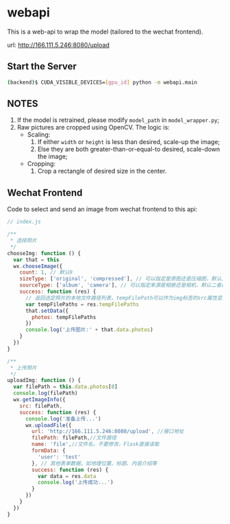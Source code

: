 # webapi

This is a web-api to wrap the model (tailored to the wechat frontend). 

url: http://166.111.5.246:8080/upload

## Start the Server

```bash
(backend)$ CUDA_VISIBLE_DEVICES=[gpu_id] python -m webapi.main
```

## NOTES

1. If the model is retrained, please modify `model_path` in `model_wrapper.py`;
2. Raw pictures are cropped using OpenCV. The logic is:
    - Scaling:
        1. If either `width` or `height` is less than desired, scale-up the image;
        2. Else they are both greater-than-or-equal-to desired, scale-down the image;
    - Cropping:
        1. Crop a rectangle of desired size in the center.

## Wechat Frontend

Code to select and send an image from wechat frontend to this api:

```javascript
// index.js

/** 
 * 选择照片 
 */
chooseImg: function () {
  var that = this
  wx.chooseImage({
    count: 1, // 默认9  
    sizeType: ['original', 'compressed'], // 可以指定是原图还是压缩图，默认二者都有  
    sourceType: ['album', 'camera'], // 可以指定来源是相册还是相机，默认二者都有  
    success: function (res) {
      // 返回选定照片的本地文件路径列表，tempFilePath可以作为img标签的src属性显示图片  
      var tempFilePaths = res.tempFilePaths
      that.setData({
        photos: tempFilePaths
      })
      console.log('上传图片:' + that.data.photos)
    }
  })
}

/** 
 * 上传照片 
 */
uploadImg: function () {
  var filePath = this.data.photos[0]
  console.log(filePath)
  wx.getImageInfo({
    src: filePath,
    success: function (res) {
      console.log('准备上传...')
      wx.uploadFile({
        url: 'http://166.111.5.246:8080/upload', //接口地址
        filePath: filePath,//文件路径
        name: 'file',//文件名，不要修改，Flask直接读取
        formData: {
          'user': 'test'
        }, // 其他表单数据，如地理位置、标题、内容介绍等
        success: function (res) {
          var data = res.data
          console.log('上传成功...')
        }
      })        
    }
  })  
}
```
